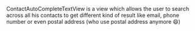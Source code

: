 ContactAutoCompleteTextView is a view which allows the user to search across all his contacts to get different kind of result like email, phone number or even postal address (who use postal address anymore :smile:)